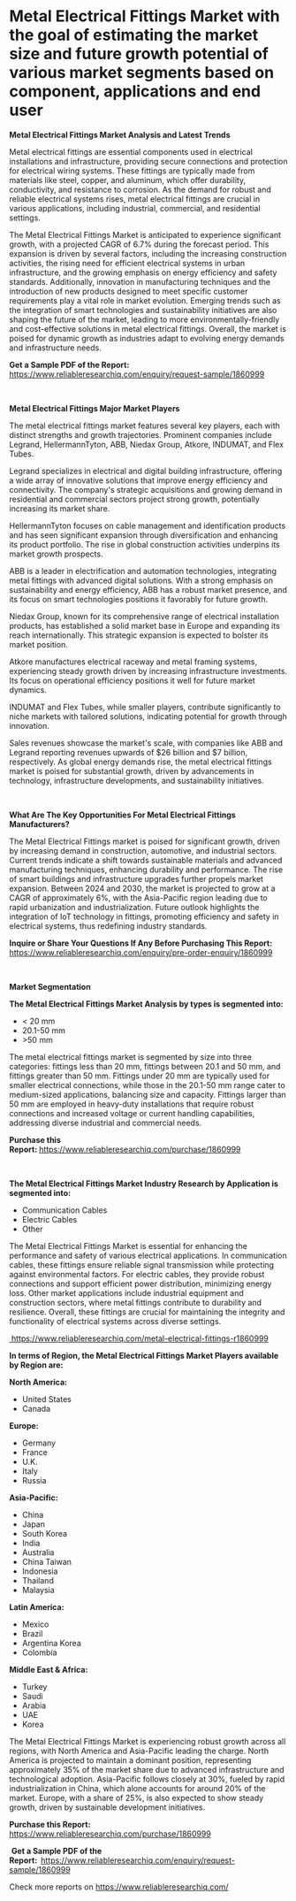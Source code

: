 <p><h1>Metal Electrical Fittings Market with the goal of estimating the market size and future growth potential of various market segments based on component, applications and end user</h1></p><p><strong>Metal Electrical Fittings Market Analysis and Latest Trends</strong></p>
<p><p>Metal electrical fittings are essential components used in electrical installations and infrastructure, providing secure connections and protection for electrical wiring systems. These fittings are typically made from materials like steel, copper, and aluminum, which offer durability, conductivity, and resistance to corrosion. As the demand for robust and reliable electrical systems rises, metal electrical fittings are crucial in various applications, including industrial, commercial, and residential settings.</p><p>The Metal Electrical Fittings Market is anticipated to experience significant growth, with a projected CAGR of 6.7% during the forecast period. This expansion is driven by several factors, including the increasing construction activities, the rising need for efficient electrical systems in urban infrastructure, and the growing emphasis on energy efficiency and safety standards. Additionally, innovation in manufacturing techniques and the introduction of new products designed to meet specific customer requirements play a vital role in market evolution. Emerging trends such as the integration of smart technologies and sustainability initiatives are also shaping the future of the market, leading to more environmentally-friendly and cost-effective solutions in metal electrical fittings. Overall, the market is poised for dynamic growth as industries adapt to evolving energy demands and infrastructure needs.</p></p>
<p><strong>Get a Sample PDF of the Report:&nbsp;</strong> <a href="https://www.reliableresearchiq.com/enquiry/request-sample/1860999?utm_campaign=2611&utm_medium=2&utm_source=Github&utm_content=ia&utm_term=22022025&utm_id=metal-electrical-fittings">https://www.reliableresearchiq.com/enquiry/request-sample/1860999</a></p>
<p>&nbsp;</p>
<p><strong>Metal Electrical Fittings Major Market Players</strong></p>
<p><p>The metal electrical fittings market features several key players, each with distinct strengths and growth trajectories. Prominent companies include Legrand, HellermannTyton, ABB, Niedax Group, Atkore, INDUMAT, and Flex Tubes.</p><p>Legrand specializes in electrical and digital building infrastructure, offering a wide array of innovative solutions that improve energy efficiency and connectivity. The company's strategic acquisitions and growing demand in residential and commercial sectors project strong growth, potentially increasing its market share.</p><p>HellermannTyton focuses on cable management and identification products and has seen significant expansion through diversification and enhancing its product portfolio. The rise in global construction activities underpins its market growth prospects.</p><p>ABB is a leader in electrification and automation technologies, integrating metal fittings with advanced digital solutions. With a strong emphasis on sustainability and energy efficiency, ABB has a robust market presence, and its focus on smart technologies positions it favorably for future growth.</p><p>Niedax Group, known for its comprehensive range of electrical installation products, has established a solid market base in Europe and expanding its reach internationally. This strategic expansion is expected to bolster its market position.</p><p>Atkore manufactures electrical raceway and metal framing systems, experiencing steady growth driven by increasing infrastructure investments. Its focus on operational efficiency positions it well for future market dynamics.</p><p>INDUMAT and Flex Tubes, while smaller players, contribute significantly to niche markets with tailored solutions, indicating potential for growth through innovation.</p><p>Sales revenues showcase the market's scale, with companies like ABB and Legrand reporting revenues upwards of $26 billion and $7 billion, respectively. As global energy demands rise, the metal electrical fittings market is poised for substantial growth, driven by advancements in technology, infrastructure developments, and sustainability initiatives.</p></p>
<p>&nbsp;</p>
<p><strong>What Are The Key Opportunities For Metal Electrical Fittings Manufacturers?</strong></p>
<p><p>The Metal Electrical Fittings market is poised for significant growth, driven by increasing demand in construction, automotive, and industrial sectors. Current trends indicate a shift towards sustainable materials and advanced manufacturing techniques, enhancing durability and performance. The rise of smart buildings and infrastructure upgrades further propels market expansion. Between 2024 and 2030, the market is projected to grow at a CAGR of approximately 6%, with the Asia-Pacific region leading due to rapid urbanization and industrialization. Future outlook highlights the integration of IoT technology in fittings, promoting efficiency and safety in electrical systems, thus redefining industry standards.</p></p>
<p><strong>Inquire or Share Your Questions If Any Before Purchasing This Report:</strong> <a href="https://www.reliableresearchiq.com/enquiry/pre-order-enquiry/1860999?utm_campaign=2611&utm_medium=2&utm_source=Github&utm_content=ia&utm_term=22022025&utm_id=metal-electrical-fittings">https://www.reliableresearchiq.com/enquiry/pre-order-enquiry/1860999</a></p>
<p>&nbsp;</p>
<p><strong>Market Segmentation</strong></p>
<p><strong>The Metal Electrical Fittings Market Analysis by types is segmented into:</strong></p>
<p><ul><li>< 20 mm</li><li>20.1-50 mm</li><li>>50 mm</li></ul></p>
<p><p>The metal electrical fittings market is segmented by size into three categories: fittings less than 20 mm, fittings between 20.1 and 50 mm, and fittings greater than 50 mm. Fittings under 20 mm are typically used for smaller electrical connections, while those in the 20.1-50 mm range cater to medium-sized applications, balancing size and capacity. Fittings larger than 50 mm are employed in heavy-duty installations that require robust connections and increased voltage or current handling capabilities, addressing diverse industrial and commercial needs.</p></p>
<p><strong>Purchase this Report:&nbsp;</strong><a href="https://www.reliableresearchiq.com/purchase/1860999?utm_campaign=2611&utm_medium=2&utm_source=Github&utm_content=ia&utm_term=22022025&utm_id=metal-electrical-fittings">https://www.reliableresearchiq.com/purchase/1860999</a></p>
<p>&nbsp;</p>
<p><strong>The Metal Electrical Fittings Market Industry Research by Application is segmented into:</strong></p>
<p><ul><li>Communication Cables</li><li>Electric Cables</li><li>Other</li></ul></p>
<p><p>The Metal Electrical Fittings Market is essential for enhancing the performance and safety of various electrical applications. In communication cables, these fittings ensure reliable signal transmission while protecting against environmental factors. For electric cables, they provide robust connections and support efficient power distribution, minimizing energy loss. Other market applications include industrial equipment and construction sectors, where metal fittings contribute to durability and resilience. Overall, these fittings are crucial for maintaining the integrity and functionality of electrical systems across diverse settings.</p></p>
<p><a href="https://www.reliableresearchiq.com/metal-electrical-fittings-r1860999?utm_campaign=2611&utm_medium=2&utm_source=Github&utm_content=ia&utm_term=22022025&utm_id=metal-electrical-fittings">&nbsp;https://www.reliableresearchiq.com/metal-electrical-fittings-r1860999</a></p>
<p><strong>In terms of Region, the Metal Electrical Fittings Market Players available by Region are:</strong></p>
<p>
    <p> <strong> North America: </strong>
        <ul>
            <li>United States</li>
            <li>Canada</li>
        </ul>
        </p> 
    <p> <strong> Europe: </strong>
        <ul>
            <li>Germany</li>
            <li>France</li>
            <li>U.K.</li>
            <li>Italy</li>
            <li>Russia</li>
        </ul>
        </p> 
    <p> <strong> Asia-Pacific: </strong>
        <ul>
            <li>China</li>
            <li>Japan</li>
            <li>South Korea</li>
            <li>India</li>
            <li>Australia</li>
            <li>China Taiwan</li>
            <li>Indonesia</li>
            <li>Thailand</li>
            <li>Malaysia</li>
        </ul>
        </p> 
    <p> <strong> Latin America: </strong>
        <ul>
            <li>Mexico</li>
            <li>Brazil</li>
            <li>Argentina Korea</li>
            <li>Colombia</li>
        </ul>
        </p> 
    <p> <strong> Middle East & Africa: </strong>
        <ul>
            <li>Turkey</li>
            <li>Saudi</li>
            <li>Arabia</li>
            <li>UAE</li>
            <li>Korea</li>
        </ul>
    </p>
    </p>
<p><p>The Metal Electrical Fittings Market is experiencing robust growth across all regions, with North America and Asia-Pacific leading the charge. North America is projected to maintain a dominant position, representing approximately 35% of the market share due to advanced infrastructure and technological adoption. Asia-Pacific follows closely at 30%, fueled by rapid industrialization in China, which alone accounts for around 20% of the market. Europe, with a share of 25%, is also expected to show steady growth, driven by sustainable development initiatives.</p></p>
<p><strong>Purchase this Report: </strong><a href="https://www.reliableresearchiq.com/purchase/1860999?utm_campaign=2611&utm_medium=2&utm_source=Github&utm_content=ia&utm_term=22022025&utm_id=metal-electrical-fittings">https://www.reliableresearchiq.com/purchase/1860999</a></p>
<p>&nbsp;<strong>Get a Sample PDF of the Report:&nbsp;&nbsp;</strong><a href="https://www.reliableresearchiq.com/enquiry/request-sample/1860999?utm_campaign=2611&utm_medium=2&utm_source=Github&utm_content=ia&utm_term=22022025&utm_id=metal-electrical-fittings">https://www.reliableresearchiq.com/enquiry/request-sample/1860999</a></p>
<p><strong></strong></p>
<p>Check more reports on <a href="https://www.reliableresearchiq.com/?utm_campaign=2611&utm_medium=2&utm_source=Github&utm_content=ia&utm_term=22022025&utm_id=metal-electrical-fittings">https://www.reliableresearchiq.com/</a></p>
